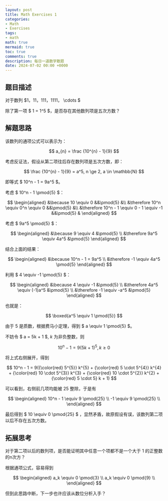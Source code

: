 ```yaml
---
layout: post
title: Math Exercises 1
categories:
- Math
- Exercises
tags:
- math
math: true
mermaid: true
toc: true
comments: true
description: 每日一道数学散题
date: 2024-07-02 00:00 +0000
---
```

## 题目描述
对于数列 $1，11，111，1111， \cdots $ 

除了第一项 $ 1 = 1^5 $，是否存在其他数列项是五次方数？

## 解题思路
该数列的通项公式可以表示为：

$$
    a_{n} = \frac {10^{n} - 1}{9}
$$

考虑反证法，假设从第二项往后存在数列项是五次方数，即：

$$
    \frac {10^{n} - 1}{9} = a^5, n \ge 2, a \in \mathbb{N}
$$

即等式 $ 10^n - 1 = 9a^5 $。

考虑 $ 10^n - 1 \pmod{5} $：

$$
    \begin{aligned}
        &\because 10 \equiv 0 &&\pmod{5} &\\
        &\therefore 10^n \equiv 0^n \equiv 0 &&\pmod{5} &\\
        &\therefore 10^n - 1 \equiv 0 - 1 \equiv -1 &&\pmod{5} &
    \end{aligned}
$$

考虑 $ 9a^5 \pmod{5} $：

$$
    \begin{aligned}
        &\because 9 \equiv 4 &\pmod{5} \\
        &\therefore 9a^5 \equiv 4a^5 &\pmod{5}
    \end{aligned}
$$

结合上面的结果：

$$
    \begin{aligned}
        &\because 10^n - 1 = 9a^5 \\
        &\therefore -1 \equiv 4a^5 \pmod{5}
    \end{aligned}
$$

利用 $ 4 \equiv -1 \pmod{5} $：

$$
    \begin{aligned}
        &\because 4 \equiv -1 &\pmod{5} \\
        &\therefore 4a^5 \equiv (-1)a^5 &\pmod{5} \\
        &\therefore -1 \equiv -a^5 &\pmod{5}
    \end{aligned}
$$

也就是：

$$
\boxed{a^5 \equiv 1 \pmod{5}}
$$

由于 $5$ 是质数，根据费马小定理，得到 $ a \equiv 1 \pmod{5} $。

不妨令 $ a = 5k + 1 $, $k$ 为非负整数，则

$$
    10^n - 1 = 9(5k + 1)^5, k \ge 0
$$

将上式右侧展开，得到

$$
    10^n - 1 = 9({\color{red} 5^{5}} k^{5} + {\color{red} 5 \cdot 5^{4}} k^{4} + {\color{red} 10 \cdot 5^{3}} k^{3} + {\color{red} 10 \cdot 5^{2}} k^{2} + {\color{red} 5 \cdot 5} k + 1)
$$

可以看到，右侧前几项均能被 $25$ 整除，于是有

$$
    \begin{aligned}
        10^n - 1  \equiv 9 \pmod{25} \\
        -1 \equiv 9 \pmod{25} \\
    \end{aligned}
$$

最后得到 $ 10 \equiv 0 \pmod{25} $ ，显然矛盾，故原假设有误，该数列第二项以后不存在五次方数。

## 拓展思考
对于第二项以后的数列项，是否能证明其中任意一个项都不是一个大于 $1$ 的正整数的n次方？

根据通项公式，容易得到

$$
    \begin{aligned}
        a_k \equiv 0 \pmod{3} \\
        a_k \equiv 0 \pmod{9} \\
    \end{aligned}
$$

但到此思路中断，下一步也许应该从数位分析入手？